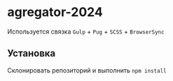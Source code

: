 # agregator-2024
Используется связка `Gulp` + `Pug` + `SCSS` + `BrowserSync`

## Установка
Склонировать репозиторий и выполнить `npm install`

